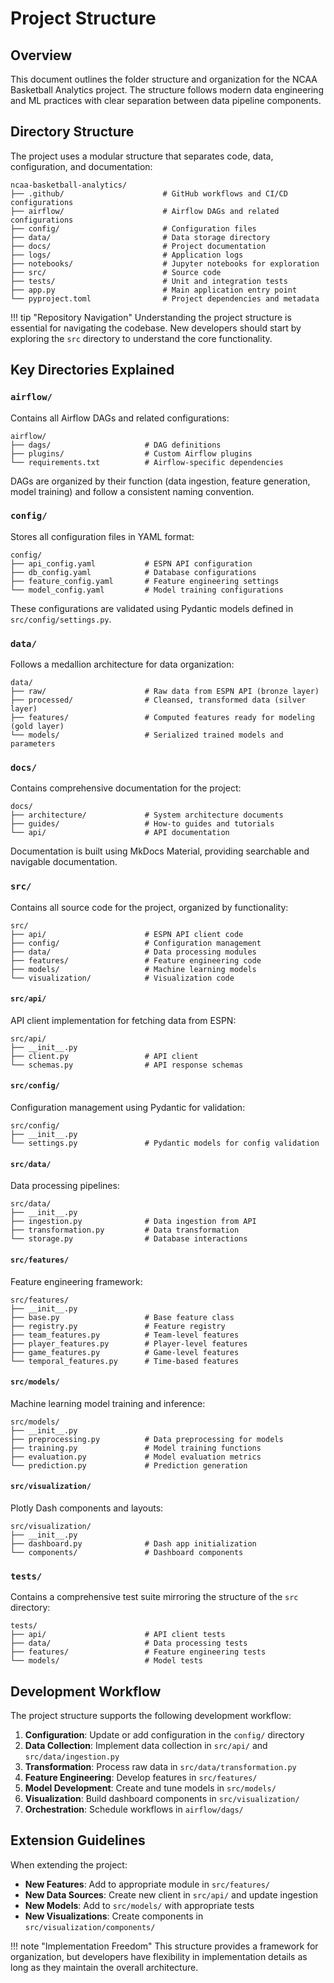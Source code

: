 # Project Structure

## Overview

This document outlines the folder structure and organization for the NCAA Basketball Analytics project. The structure follows modern data engineering and ML practices with clear separation between data pipeline components.

## Directory Structure

The project uses a modular structure that separates code, data, configuration, and documentation:

```
ncaa-basketball-analytics/
├── .github/                      # GitHub workflows and CI/CD configurations
├── airflow/                      # Airflow DAGs and related configurations
├── config/                       # Configuration files
├── data/                         # Data storage directory
├── docs/                         # Project documentation
├── logs/                         # Application logs
├── notebooks/                    # Jupyter notebooks for exploration
├── src/                          # Source code
├── tests/                        # Unit and integration tests
├── app.py                        # Main application entry point
└── pyproject.toml                # Project dependencies and metadata
```

!!! tip "Repository Navigation"
    Understanding the project structure is essential for navigating the codebase. New developers should start by exploring the `src` directory to understand the core functionality.

## Key Directories Explained

### `airflow/`

Contains all Airflow DAGs and related configurations:

```
airflow/
├── dags/                     # DAG definitions
├── plugins/                  # Custom Airflow plugins
└── requirements.txt          # Airflow-specific dependencies
```

DAGs are organized by their function (data ingestion, feature generation, model training) and follow a consistent naming convention.

### `config/`

Stores all configuration files in YAML format:

```
config/
├── api_config.yaml           # ESPN API configuration
├── db_config.yaml            # Database configurations
├── feature_config.yaml       # Feature engineering settings
└── model_config.yaml         # Model training configurations
```

These configurations are validated using Pydantic models defined in `src/config/settings.py`.

### `data/`

Follows a medallion architecture for data organization:

```
data/
├── raw/                      # Raw data from ESPN API (bronze layer)
├── processed/                # Cleansed, transformed data (silver layer)
├── features/                 # Computed features ready for modeling (gold layer)
└── models/                   # Serialized trained models and parameters
```

### `docs/`

Contains comprehensive documentation for the project:

```
docs/
├── architecture/             # System architecture documents
├── guides/                   # How-to guides and tutorials
└── api/                      # API documentation
```

Documentation is built using MkDocs Material, providing searchable and navigable documentation.

### `src/`

Contains all source code for the project, organized by functionality:

```
src/
├── api/                      # ESPN API client code
├── config/                   # Configuration management
├── data/                     # Data processing modules
├── features/                 # Feature engineering code
├── models/                   # Machine learning models
└── visualization/            # Visualization code
```

#### `src/api/`

API client implementation for fetching data from ESPN:

```
src/api/
├── __init__.py
├── client.py                 # API client
└── schemas.py                # API response schemas
```

#### `src/config/`

Configuration management using Pydantic for validation:

```
src/config/
├── __init__.py
└── settings.py               # Pydantic models for config validation
```

#### `src/data/`

Data processing pipelines:

```
src/data/
├── __init__.py
├── ingestion.py              # Data ingestion from API
├── transformation.py         # Data transformation
└── storage.py                # Database interactions
```

#### `src/features/`

Feature engineering framework:

```
src/features/
├── __init__.py
├── base.py                   # Base feature class
├── registry.py               # Feature registry
├── team_features.py          # Team-level features
├── player_features.py        # Player-level features
├── game_features.py          # Game-level features
└── temporal_features.py      # Time-based features
```

#### `src/models/`

Machine learning model training and inference:

```
src/models/
├── __init__.py
├── preprocessing.py          # Data preprocessing for models
├── training.py               # Model training functions
├── evaluation.py             # Model evaluation metrics
└── prediction.py             # Prediction generation
```

#### `src/visualization/`

Plotly Dash components and layouts:

```
src/visualization/
├── __init__.py
├── dashboard.py              # Dash app initialization
└── components/               # Dashboard components
```

### `tests/`

Contains a comprehensive test suite mirroring the structure of the `src` directory:

```
tests/
├── api/                      # API client tests
├── data/                     # Data processing tests
├── features/                 # Feature engineering tests
└── models/                   # Model tests
```

## Development Workflow

The project structure supports the following development workflow:

1. **Configuration**: Update or add configuration in the `config/` directory
2. **Data Collection**: Implement data collection in `src/api/` and `src/data/ingestion.py`
3. **Transformation**: Process raw data in `src/data/transformation.py`
4. **Feature Engineering**: Develop features in `src/features/`
5. **Model Development**: Create and tune models in `src/models/`
6. **Visualization**: Build dashboard components in `src/visualization/`
7. **Orchestration**: Schedule workflows in `airflow/dags/`

## Extension Guidelines

When extending the project:

- **New Features**: Add to appropriate module in `src/features/`
- **New Data Sources**: Create new client in `src/api/` and update ingestion
- **New Models**: Add to `src/models/` with appropriate tests
- **New Visualizations**: Create components in `src/visualization/components/`

!!! note "Implementation Freedom"
    This structure provides a framework for organization, but developers have flexibility in implementation details as long as they maintain the overall architecture.

